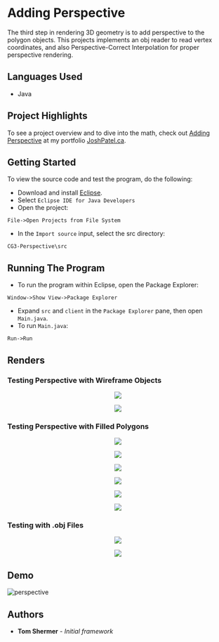 # Adding Perspective

The third step in rendering 3D geometry is to add perspective to the polygon objects. This projects implements an obj reader to read vertex coordinates, and also Perspective-Correct Interpolation for proper perspective rendering.

## Languages Used

* Java

## Project Highlights

To see a project overview and to dive into the math, check out [Adding Perspective](http://joshpatel.ca/cg3) at my portfolio [JoshPatel.ca](http://joshpatel.ca/).

## Getting Started

To view the source code and test the program, do the following:

* Download and install [Eclipse](https://www.eclipse.org/downloads/download.php?file=/oomph/epp/2018-12/R/eclipse-inst-win64.exe).
* Select ```Eclipse IDE for Java Developers```
* Open the project:
```
File->Open Projects from File System
```
* In the ```Import source``` input, select the src directory:
```
CG3-Perspective\src
```

## Running The Program

* To run the program within Eclipse, open the Package Explorer:
```
Window->Show View->Package Explorer
```
* Expand ```src``` and ```client``` in the ```Package Explorer``` pane, then open ```Main.java```.
* To run ```Main.java```:
```
Run->Run
```

## Renders

### Testing Perspective with Wireframe Objects

<p align="center"><img src="https://github.com/joshilp/joshilp.github.io/blob/master/images/CG3-Perspective/1.jpg?raw=true" /></p>

<p align="center"><img src="https://github.com/joshilp/joshilp.github.io/blob/master/images/CG3-Perspective/2.jpg?raw=true" /></p>

### Testing Perspective with Filled Polygons

<p align="center"><img src="https://github.com/joshilp/joshilp.github.io/blob/master/images/CG3-Perspective/3.jpg?raw=true" /></p>

<p align="center"><img src="https://github.com/joshilp/joshilp.github.io/blob/master/images/CG3-Perspective/4.jpg?raw=true" /></p>

<p align="center"><img src="https://github.com/joshilp/joshilp.github.io/blob/master/images/CG3-Perspective/5.jpg?raw=true" /></p>

<p align="center"><img src="https://github.com/joshilp/joshilp.github.io/blob/master/images/CG3-Perspective/6.jpg?raw=true" /></p>

<p align="center"><img src="https://github.com/joshilp/joshilp.github.io/blob/master/images/CG3-Perspective/7.jpg?raw=true" /></p>

<p align="center"><img src="https://github.com/joshilp/joshilp.github.io/blob/master/images/CG3-Perspective/8.jpg?raw=true" /></p>

### Testing with .obj Files

<p align="center"><img src="https://github.com/joshilp/joshilp.github.io/blob/master/images/CG3-Perspective/9.jpg?raw=true" /></p>

<p align="center"><img src="https://github.com/joshilp/joshilp.github.io/blob/master/images/CG3-Perspective/10.jpg?raw=true" /></p>


## Demo

![perspective](https://github.com/joshilp/joshilp.github.io/blob/master/images/CG3-Perspective/cg3.gif?raw=true)

## Authors

* **Tom Shermer** - *Initial framework*